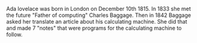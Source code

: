 Ada lovelace was born in London on December 10th 1815. In 1833 she met the future "Father of computing" Charles Baggage. Then in 1842 Baggage asked her translate an article about his calculating machine. She did that and made 7 "notes" that were programs for the calculating machine to follow. 